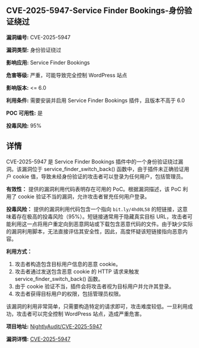 ## CVE-2025-5947-Service Finder Bookings-身份验证绕过

**漏洞编号:** CVE-2025-5947

**漏洞类型:** 身份验证绕过

**影响应用:** Service Finder Bookings

**危害等级:** 严重，可能导致完全控制 WordPress 站点

**影响版本:** <= 6.0

**利用条件:** 需要安装并启用 Service Finder Bookings 插件，且版本不高于 6.0

**POC 可用性:** 是

**投毒风险:** 95%

## 详情

CVE-2025-5947 是 Service Finder Bookings 插件中的一个身份验证绕过漏洞。该漏洞位于 service_finder_switch_back() 函数中，由于插件未正确验证用户 cookie 值，导致未经身份验证的攻击者可以登录为任何用户，包括管理员。

**有效性：**
提供的漏洞利用代码表明存在可用的 PoC。根据漏洞描述，该 PoC 利用了 cookie 验证不当的漏洞，允许攻击者冒充任何用户登录。

**投毒风险：**
提供的漏洞利用代码包含一个指向 `bit.ly/4hd0L58` 的短链接，这意味着存在极高的投毒风险（95%）。短链接通常用于隐藏真实目标 URL，攻击者可能利用这一点将用户重定向到恶意网站或下载包含恶意代码的文件。由于缺少实际的漏洞利用脚本，无法直接评估其安全性，因此，高度怀疑该短链接指向恶意内容。

**利用方式：**
1.  攻击者构造包含目标用户信息的恶意 cookie。
2.  攻击者通过发送包含恶意 cookie 的 HTTP 请求来触发 service_finder_switch_back() 函数。
3.  由于 cookie 验证不当，插件会将攻击者视为目标用户并允许其登录。
4.  攻击者获得目标用户的权限，包括管理员权限。

该漏洞的利用非常简单，只需要构造特定的请求即可，攻击难度较低。一旦利用成功，攻击者可以完全控制 WordPress 站点，造成严重危害。

**项目地址:** [NightlyAudit/CVE-2025-5947](https://github.com/NightlyAudit/CVE-2025-5947)

**漏洞详情:** [CVE-2025-5947](https://nvd.nist.gov/vuln/detail/CVE-2025-5947)